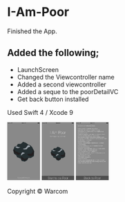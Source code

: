 # I-Am-Poor
Finished the App.

## Added the following;
* LaunchScreen
* Changed the Viewcontroller name
* Added a second viewcontroller
* Added a seque to the poorDetailVC
* Get back button installed

Used Swift 4 / Xcode 9

<img src="https://github.com/warkeljr/I-Am-Poor-iOS11-master/blob/Nav-setup/Poor-LaunchScreen.png" width="15%"></img> <img src="https://github.com/warkeljr/I-Am-Poor-iOS11-master/blob/Nav-setup/PoorVC.png" width="15%"></img> <img src="https://github.com/warkeljr/I-Am-Poor-iOS11-master/blob/Nav-setup/PoorDetailVC.png" width="15%"></img> 


Copyright © Warcom
